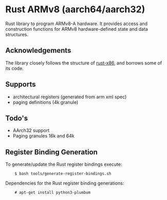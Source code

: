 # Rust ARMv8 (aarch64/aarch32)

Rust library to program ARMv8-A hardware. It provides access and construction functions
for ARMv8 hardware-defined state and data structures.

## Acknowledgements

The library closely follows the structure of [rust-x86](https://github.com/gz/rust-x86),
and borrows some of its code.

## Supports

 * architectural registers (generated from arm xml spec)
 * paging definitions (4k granule)
 
## Todo's
 
 * AArch32 support
 * Paging granules 16k and 64k

## Register Binding Generation

To generate/update the Rust register bindings execute:
```
    $ bash tools/generate-register-bindings.sh
```

Dependencies for the Rust register binding generations:
```
    # apt-get install python3-plumbum
```
